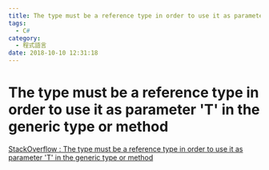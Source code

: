 ```yaml
---
title: The type must be a reference type in order to use it as parameter 'T' in the generic type or method
tags:
  - C#
category:
  - 程式語言
date: 2018-10-10 12:31:18
---
```

# The type must be a reference type in order to use it as parameter 'T' in the generic type or method #

[StackOverflow : The type must be a reference type in order to use it as parameter 'T' in the generic type or method](https://stackoverflow.com/questions/6451120/the-type-must-be-a-reference-type-in-order-to-use-it-as-parameter-t-in-the-gen)  
